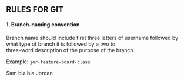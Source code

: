 ## RULES FOR GIT

#### 1. Branch-naming convention

Branch name should include first three letters of username followed by what type of branch it is followed by a two to   
three-word description of the purpose of the branch.   

Example: `jor-feature-board-class`


Sam bla bla
Jordan